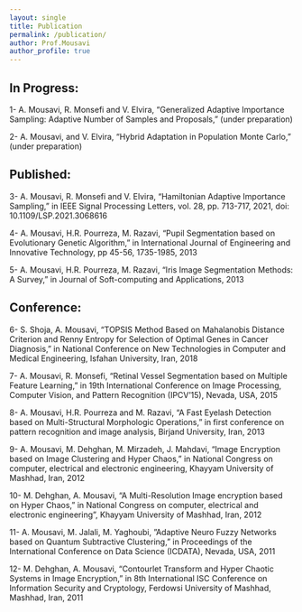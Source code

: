 ```yaml
---
layout: single
title: Publication
permalink: /publication/
author: Prof.Mousavi
author_profile: true
---
```

## In Progress:

1-	A. Mousavi, R. Monsefi and V. Elvira, “Generalized Adaptive Importance Sampling: Adaptive Number of Samples and Proposals,” (under preparation) 

2-	A. Mousavi, and V. Elvira, “Hybrid Adaptation in Population Monte Carlo,” (under preparation)

## Published:

3-	A. Mousavi, R. Monsefi and V. Elvira, “Hamiltonian Adaptive Importance Sampling,” in IEEE Signal Processing Letters, vol. 28, pp. 713-717, 2021, doi: 10.1109/LSP.2021.3068616

4-	A. Mousavi, H.R. Pourreza, M. Razavi, “Pupil Segmentation based on Evolutionary Genetic Algorithm,” in International Journal of Engineering and Innovative Technology, pp 45-56, 1735-1985, 2013

5-	A. Mousavi, H.R. Pourreza, M. Razavi, “Iris Image Segmentation Methods: A Survey,”  in Journal of Soft-computing and Applications, 2013

## Conference:

6-	S. Shoja, A. Mousavi, “TOPSIS Method Based on Mahalanobis Distance Criterion and Renny Entropy for Selection of Optimal Genes in Cancer Diagnosis,” in National Conference on New Technologies in Computer and Medical Engineering, Isfahan University, Iran, 2018

7-	A. Mousavi, R. Monsefi, “Retinal Vessel Segmentation based on Multiple Feature Learning,” in 19th International Conference on Image Processing, Computer Vision, and Pattern Recognition (IPCV’15), Nevada, USA,  2015

8-	A. Mousavi, H.R. Pourreza and M. Razavi, “A Fast Eyelash Detection based on Multi-Structural Morphologic Operations,” in first conference on pattern recognition and image analysis, Birjand University, Iran, 2013

9-	A. Mousavi, M. Dehghan, M. Mirzadeh, J. Mahdavi, “Image Encryption based on Image Clustering and Hyper Chaos,” in National Congress on computer, electrical and electronic engineering, Khayyam University of Mashhad, Iran, 2012

10-	M. Dehghan, A. Mousavi, “A Multi-Resolution Image encryption based on Hyper Chaos,” in National Congress on computer, electrical and electronic engineering”, Khayyam University of Mashhad, Iran, 2012

11-	A. Mousavi, M. Jalali, M. Yaghoubi, ”Adaptive Neuro Fuzzy Networks based on Quantum Subtractive Clustering,” in Proceedings of the International Conference on Data Science (ICDATA), Nevada, USA, 2011

12-	M. Dehghan, A. Mousavi, “Contourlet Transform and Hyper Chaotic Systems in Image Encryption,” in 8th International ISC Conference on Information Security and Cryptology, Ferdowsi University of Mashhad, Mashhad, Iran, 2011
